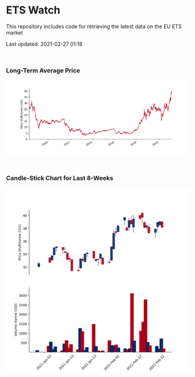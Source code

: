 # ETS Watch

This repository includes code for retrieving the latest data on the EU ETS market

Last updated: 2021-02-27 01:18

<br>

### Long-Term Average Price

![Long-term average](img/long_term_avg.png)

<br>

### Candle-Stick Chart for Last 8-Weeks

![Open, High, Low, Close & Volume](img/ohlc_vol.png)
